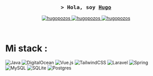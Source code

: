 <!-- Intro  -->
<h3 align="center">
        <samp>&gt; Hola, soy
                <b><a target="_blank" href="">Hugo</a></b>
        </samp>
</h3>

<p align="center">
 <a href="https://linkedin.com/in/hugopozos" target="_blank">
  <img src="https://img.shields.io/badge/LinkedIn-0077B5?style=for-the-badge&logo=linkedin&logoColor=white" alt="hugopozos"/>
 </a>
 <a href="https://instagram.com/hugoopozos" target="_blank">
  <img src="https://img.shields.io/badge/Instagram-fe4164?style=for-the-badge&logo=instagram&logoColor=white" alt="hugopozos" />
 </a> 
 <a href="https://facebook.com/PozosHerreraHugo" target="_blank">
  <img src="https://img.shields.io/badge/Facebook-20BEFF?&style=for-the-badge&logo=facebook&logoColor=white" alt="hugopozos"  />
  </a> 
</p>
<br />

# Mi stack :
![Java](https://img.shields.io/badge/java-%23ED8B00.svg?style=for-the-badge&logo=openjdk&logoColor=white) ![DigitalOcean](https://img.shields.io/badge/DigitalOcean-%230167ff.svg?style=for-the-badge&logo=digitalOcean&logoColor=white) ![Vue.js](https://img.shields.io/badge/vue.js-%2335495e.svg?style=for-the-badge&logo=vuedotjs&logoColor=%234FC08D) ![TailwindCSS](https://img.shields.io/badge/tailwindcss-%2338B2AC.svg?style=for-the-badge&logo=tailwind-css&logoColor=white) ![Laravel](https://img.shields.io/badge/laravel-%23FF2D20.svg?style=for-the-badge&logo=laravel&logoColor=white) ![Spring](https://img.shields.io/badge/spring-%236DB33F.svg?style=for-the-badge&logo=spring&logoColor=white) ![MySQL](https://img.shields.io/badge/mysql-4479A1.svg?style=for-the-badge&logo=mysql&logoColor=white) ![SQLite](https://img.shields.io/badge/sqlite-%2307405e.svg?style=for-the-badge&logo=sqlite&logoColor=white) ![Postgres](https://img.shields.io/badge/postgres-%23316192.svg?style=for-the-badge&logo=postgresql&logoColor=white)

